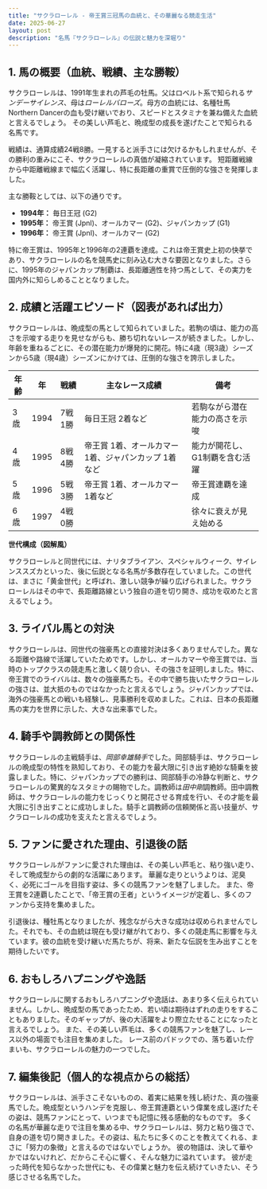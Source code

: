 ```yaml
---
title: "サクラローレル - 帝王賞三冠馬の血統と、その華麗なる競走生活"
date: 2025-06-27
layout: post
description: "名馬『サクラローレル』の伝説と魅力を深堀り"
---
```


## 1. 馬の概要（血統、戦績、主な勝鞍）

サクラローレルは、1991年生まれの芦毛の牡馬。父はロベルト系で知られる*サンデーサイレンス*、母は*ローレルバローズ*。母方の血統には、名種牡馬Northern Dancerの血も受け継いでおり、スピードとスタミナを兼ね備えた血統と言えるでしょう。  その美しい芦毛と、晩成型の成長を遂げたことで知られる名馬です。

戦績は、通算成績24戦8勝。一見すると派手さには欠けるかもしれませんが、その勝利の重みにこそ、サクラローレルの真価が凝縮されています。  短距離戦線から中距離戦線まで幅広く活躍し、特に長距離の重賞で圧倒的な強さを発揮しました。

主な勝鞍としては、以下の通りです。

* **1994年：** 毎日王冠 (G2)
* **1995年：** 帝王賞 (JpnI)、オールカマー (G2)、ジャパンカップ (G1)
* **1996年：** 帝王賞 (JpnI)、オールカマー (G2)

特に帝王賞は、1995年と1996年の2連覇を達成。これは帝王賞史上初の快挙であり、サクラローレルの名を競馬史に刻み込む大きな要因となりました。さらに、1995年のジャパンカップ制覇は、長距離適性を持つ馬として、その実力を国内外に知らしめることとなりました。


## 2. 成績と活躍エピソード（図表があれば出力）

サクラローレルは、晩成型の馬として知られていました。若駒の頃は、能力の高さを示唆する走りを見せながらも、勝ち切れないレースが続きました。しかし、年齢を重ねるごとに、その潜在能力が爆発的に開花。特に4歳（現3歳）シーズンから5歳（現4歳）シーズンにかけては、圧倒的な強さを誇示しました。


| 年齢 | 年 | 戦績 | 主なレース成績 | 備考 |
|---|---|---|---|---|
| 3歳 | 1994 | 7戦1勝 | 毎日王冠 2着など | 若駒ながら潜在能力の高さを示唆 |
| 4歳 | 1995 | 8戦4勝 | 帝王賞 1着、オールカマー 1着、ジャパンカップ 1着など | 能力が開花し、G1制覇を含む活躍 |
| 5歳 | 1996 | 5戦3勝 | 帝王賞 1着、オールカマー 1着など | 帝王賞連覇を達成 |
| 6歳 | 1997 | 4戦0勝 |  |  徐々に衰えが見え始める |


**世代構成（図解風）**

サクラローレルと同世代には、ナリタブライアン、スペシャルウィーク、サイレンススズカといった、後に伝説となる名馬が多数存在していました。この世代は、まさに「黄金世代」と呼ばれ、激しい競争が繰り広げられました。サクラローレルはその中で、長距離路線という独自の道を切り開き、成功を収めたと言えるでしょう。


## 3. ライバル馬との対決

サクラローレルは、同世代の強豪馬との直接対決は多くありませんでした。異なる距離や路線で活躍していたためです。しかし、オールカマーや帝王賞では、当時のトップクラスの競走馬と激しく競り合い、その強さを証明しました。特に、帝王賞でのライバルは、数々の強豪馬たち。その中で勝ち抜いたサクラローレルの強さは、並大抵のものではなかったと言えるでしょう。ジャパンカップでは、海外の強豪馬との戦いも経験し、見事勝利を収めました。これは、日本の長距離馬の実力を世界に示した、大きな出来事でした。


## 4. 騎手や調教師との関係性

サクラローレルの主戦騎手は、*岡部幸雄騎手*でした。岡部騎手は、サクラローレルの晩成型の特性を熟知しており、その能力を最大限に引き出す絶妙な騎乗を披露しました。特に、ジャパンカップでの勝利は、岡部騎手の冷静な判断と、サクラローレルの驚異的なスタミナの賜物でした。調教師は*田中剛*調教師。田中調教師は、サクラローレルの能力をじっくりと開花させる育成を行い、その才能を最大限に引き出すことに成功しました。騎手と調教師の信頼関係と高い技量が、サクラローレルの成功を支えたと言えるでしょう。


## 5. ファンに愛された理由、引退後の話

サクラローレルがファンに愛された理由は、その美しい芦毛と、粘り強い走り、そして晩成型からの劇的な活躍にあります。  華麗な走りというよりは、泥臭く、必死にゴールを目指す姿は、多くの競馬ファンを魅了しました。  また、帝王賞を2連覇したことで、「帝王賞の王者」というイメージが定着し、多くのファンから支持を集めました。

引退後は、種牡馬となりましたが、残念ながら大きな成功は収められませんでした。それでも、その血統は現在も受け継がれており、多くの競走馬に影響を与えています。彼の血統を受け継いだ馬たちが、将来、新たな伝説を生み出すことを期待したいです。


## 6. おもしろハプニングや逸話

サクラローレルに関するおもしろハプニングや逸話は、あまり多く伝えられていません。しかし、晩成型の馬であったため、若い頃は期待はずれの走りをすることもありました。そのギャップが、後の大活躍をより際立たせることになったと言えるでしょう。  また、その美しい芦毛は、多くの競馬ファンを魅了し、レース以外の場面でも注目を集めました。  レース前のパドックでの、落ち着いた佇まいも、サクラローレルの魅力の一つでした。


## 7. 編集後記（個人的な視点からの総括）

サクラローレルは、派手さこそないものの、着実に結果を残し続けた、真の強豪馬でした。晩成型というハンデを克服し、帝王賞連覇という偉業を成し遂げたその姿は、競馬ファンにとって、いつまでも記憶に残る感動的なものです。  多くの名馬が華麗な走りで注目を集める中、サクラローレルは、努力と粘り強さで、自身の道を切り開きました。その姿は、私たちに多くのことを教えてくれる、まさに「努力の象徴」と言えるのではないでしょうか。  彼の物語は、決して華やかではないけれど、だからこそ心に響く、そんな魅力に溢れています。  彼が走った時代を知らなかった世代にも、その偉業と魅力を伝え続けていきたい、そう感じさせる名馬でした。
